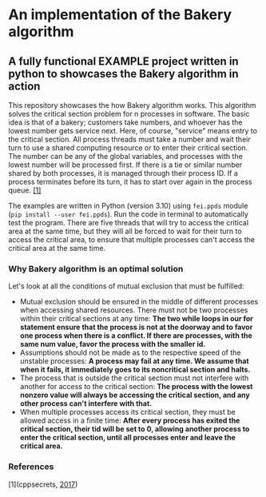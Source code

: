 # An implementation of the Bakery algorithm


## A fully functional EXAMPLE project written in python to showcases the Bakery algorithm in action

This repository showcases the how Bakery algorithm works. This algorithm solves the critical section problem for n processes in software. The basic idea is that of a bakery; customers take numbers, and whoever has the lowest number gets service next. Here, of course, "service" means entry to the critical section. 
All process threads must take a number and wait their turn to use a shared computing resource or to enter their critical section. The number can be any of the global variables, and processes with the lowest number will be processed first. If there is a tie or similar number shared by both processes, it is managed through their process ID. If a process terminates before its turn, it has to start over again in the process queue. [[1]](#1)

The examples are written in Python (version 3.10) using ```fei.ppds``` module (```pip install --user fei.ppds```). Run the code in terminal to automatically test the program. There are five threads that will try to access the critical area at the same time, but they will all be forced to wait for their turn to access the critical area, to ensure that multiple processes can't access the critical area at the same time.


### Why Bakery algorithm is an optimal solution

Let's look at all the conditions of mutual exclusion that must be fulfilled: 

* Mutual exclusion should be ensured in the middle of different processes when accessing shared resources. There must not be two processes within their critical sections at any time: **The two while loops in our for statement ensure that the process is not at the doorway and to favor one process when there is a conflict. If there are processes, with the same num value, favor the process with the smaller id.** 
* Assumptions should not be made as to the respective speed of the unstable processes: **A process may fail at any time. We assume that when it fails, it immediately goes to its noncritical section and halts.**
* The process that is outside the critical section must not interfere with another for access to the critical section: **The process with the lowest nonzero value will always be accessing the critical section, and any other process can't interfere with that.**
* When multiple processes access its critical section, they must be allowed access in a finite time: **After every process has exited the critical section, their tid will be set to 0, allowing another process to enter the critical section, until all processes enter and leave the critical area.**

### References
<a id="1">[1](cppsecrets, [2017](https://cppsecrets.com/users/120612197115104981111171149751485164103109971051084699111109/Python-Implementation-of-Bakery-Algorithm.php))</a>